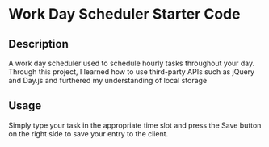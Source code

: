 # Work Day Scheduler Starter Code

## Description

A work day scheduler used to schedule hourly tasks throughout your day.
Through this project, I learned how to use third-party APIs such as jQuery and Day.js and furthered my understanding of local storage


## Usage

Simply type your task in the appropriate time slot and press the Save button on the right side to save your entry to the client.


